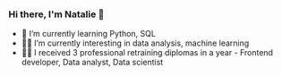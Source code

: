 ### Hi there, I'm Natalie 👋
- 🌱 I’m currently learning Python, SQL
- 👩‍💻 I’m currently interesting in data analysis, machine learning
- 👩‍🎓 I received 3 professional retraining diplomas in a year - Frontend developer, Data analyst, Data scientist

